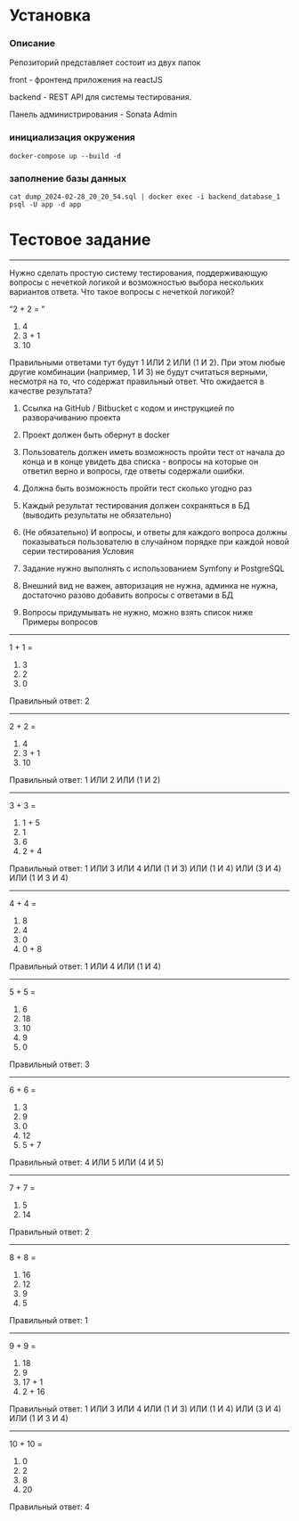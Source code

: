 # Установка

### Описание

Репозиторий представляет состоит из двух папок

front - фронтенд приложения на reactJS 

backend - REST API для системы тестирования.

Панель администрирования - Sonata Admin



### инициализация окружения
```docker-compose up --build -d```
### заполнение базы данных
```cat dump_2024-02-28_20_20_54.sql | docker exec -i backend_database_1  psql -U app -d app ```




# Тестовое задание
________________


Нужно сделать простую систему тестирования, поддерживающую вопросы с нечеткой логикой и возможностью выбора нескольких вариантов ответа.
Что такое вопросы с нечеткой логикой?


“2 + 2 = ”


1. 4
2. 3 + 1
3. 10


Правильными ответами тут будут 1 ИЛИ 2 ИЛИ (1 И 2). При этом любые другие комбинации (например, 1 И 3) не будут считаться верными, несмотря на то, что содержат правильный ответ.
Что ожидается в качестве результата?


1. Cсылка на GitHub / Bitbucket с кодом и инструкцией по разворачиванию проекта
2. Проект должен быть обернут в docker
3. Пользователь должен иметь возможность пройти тест от начала до конца и в конце увидеть два списка - вопросы на которые он ответил верно и вопросы, где ответы содержали ошибки.
4. Должна быть возможность пройти тест сколько угодно раз
5. Каждый результат тестирования должен сохраняться в БД (выводить результаты не обязательно)
6. (Не обязательно) И вопросы, и ответы для каждого вопроса должны показываться пользователю в случайном порядке при каждой новой серии тестирования
   Условия


1. Задание нужно выполнять с использованием Symfony и PostgreSQL
2. Внешний вид не важен, авторизация не нужна, админка не нужна, достаточно разово добавить вопросы с ответами в БД
3. Вопросы придумывать не нужно, можно взять список ниже
   Примеры вопросов
________________


1 + 1 =


1. 3
2. 2
3. 0


Правильный ответ: 2
________________




2 + 2 =


1. 4
2. 3 + 1
3. 10


Правильный ответ: 1 ИЛИ 2 ИЛИ (1 И 2)
________________




3 + 3 =


1. 1 + 5
2. 1
3. 6
4. 2 + 4


Правильный ответ: 1 ИЛИ 3 ИЛИ 4 ИЛИ (1 И 3) ИЛИ (1 И 4) ИЛИ (3 И 4) ИЛИ (1 И 3 И 4)
________________




4 + 4 =


1. 8
2. 4
3. 0
4. 0 + 8


Правильный ответ: 1 ИЛИ 4 ИЛИ (1 И 4)
________________










5 + 5 =


1. 6
2. 18
3. 10
4. 9
5. 0


Правильный ответ: 3
________________




6 + 6 =


1. 3
2. 9
3. 0
4. 12
5. 5 + 7


Правильный ответ: 4 ИЛИ 5 ИЛИ (4 И 5)
________________




7 + 7 =


1. 5
2. 14


Правильный ответ: 2
________________




8 + 8 =


1. 16
2. 12
3. 9
4. 5


Правильный ответ: 1
________________












9 + 9 =


1. 18
2. 9
3. 17 + 1
4. 2 + 16


Правильный ответ: 1 ИЛИ 3 ИЛИ 4 ИЛИ (1 И 3) ИЛИ (1 И 4) ИЛИ (3 И 4) ИЛИ (1 И 3 И 4)
________________




10 + 10 =


1. 0
2. 2
3. 8
4. 20


Правильный ответ: 4